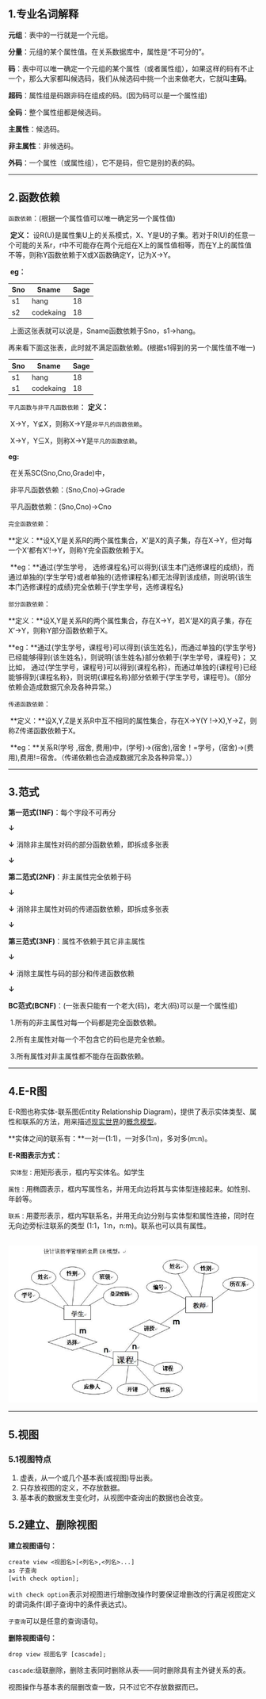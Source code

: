 ## 1.专业名词解释

**元组**：表中的一行就是一个元组。

**分量**：元组的某个属性值。在关系数据库中，属性是“不可分的”。

**码**：表中可以唯一确定一个元组的某个属性（或者属性组），如果这样的码有不止一个，那么大家都叫候选码，我们从候选码中挑一个出来做老大，它就叫**主码**。

**超码**：属性组是码跟非码在组成的码。(因为码可以是一个属性组)

**全码**：整个属性组都是候选码。

**主属性**：候选码。

**非主属性**：非候选码。

**外码**：一个属性（或属性组），它不是码，但它是别的表的码。

***

## 2.函数依赖

`函数依赖`：(根据一个属性值可以唯一确定另一个属性值)

​	**定义：** 设R(U)是属性集U上的关系模式，X、Y是U的子集。若对于R(U)的任意一个可能的关系r，r中不可能存在两个元组在X上的属性值相等，而在Y上的属性值不等，则称Y函数依赖于X或X函数确定Y，记为X→Y。

​	**eg：**

| Sno  | Sname     | Sage |
| ---- | --------- | ---- |
| s1   | hang      | 18   |
| s2   | codekaing | 18   |

​	上面这张表就可以说是，Sname函数依赖于Sno，s1→hang。

​	再来看下面这张表，此时就不满足函数依赖。(根据s1得到的另一个属性值不唯一)

| Sno  | Sname     | Sage |
| ---- | --------- | ---- |
| s1   | hang      | 18   |
| s1   | codekaing | 18   |

`平凡函数与非平凡函数依赖`：
**定义：**

​	X→Y，Y⊈X，则称X→Y是`非平凡的函数依赖`。

​	X→Y，Y⊆X，则称X→Y是`平凡的函数依赖`。

**eg:**

​	在关系SC(Sno,Cno,Grade)中，

​	非平凡函数依赖：(Sno,Cno)→Grade

​	平凡函数依赖：(Sno,Cno)→Cno

`完全函数依赖`：

​	**定义：**设X,Y是关系R的两个属性集合，X’是X的真子集，存在X→Y，但对每一个X’都有X’!→Y，则称Y完全函数依赖于X。

​	**eg：**通过{学生学号， 选修课程名}可以得到{该生本门选修课程的成绩}，而通过单独的{学生学号}或者单独的{选修课程名}都无法得到该成绩，则说明{该生本门选修课程的成绩}完全依赖于{学生学号，选修课程名}

`部分函数依赖`：

​	**定义：**设X,Y是关系R的两个属性集合，存在X→Y，若X’是X的真子集，存在X’→Y，则称Y部分函数依赖于X。

​	**eg：**通过{学生学号，课程号}可以得到{该生姓名}，而通过单独的{学生学号}已经能够得到{该生姓名}，则说明{该生姓名}部分依赖于{学生学号，课程号}； 又比如， 通过{学生学号，课程号}可以得到{课程名称}，而通过单独的{课程号}已经能够得到{课程名称}，则说明{课程名称}部分依赖于{学生学号，课程号}。（部分依赖会造成数据冗余及各种异常。）

`传递函数依赖`：

​	**定义：**设X,Y,Z是关系R中互不相同的属性集合，存在X→Y(Y !→X),Y→Z，则称Z传递函数依赖于X。

​	**eg：**关系R(学号 ,宿舍, 费用)中，(学号)->(宿舍),宿舍！=学号，(宿舍)->(费用),费用!=宿舍。（传递依赖也会造成数据冗余及各种异常。））

***

## 3.范式

**第一范式(1NF)**：每个字段不可再分

**↓**

**↓** 消除非主属性对码的部分函数依赖，即拆成多张表

**↓** 

**第二范式(2NF)**：非主属性完全依赖于码

**↓**

**↓** 消除非主属性对码的传递函数依赖，即拆成多张表

**↓** 

**第三范式(3NF)**：属性不依赖于其它非主属性

**↓**

**↓** 消除主属性与码的部分和传递函数依赖

**↓** 

**BC范式(BCNF)**：(一张表只能有一个老大(码)，老大(码)可以是一个属性组)

​	1.所有的非主属性对每一个码都是完全函数依赖。

​	2.所有主属性对每一个不包含它的码也是完全依赖。

​	3.所有属性对非主属性都不能存在函数依赖。



***

## 4.E-R图

E-R图也称实体-联系图(Entity Relationship Diagram)，提供了表示实体类型、属性和联系的方法，用来描述[现实世界](https://baike.baidu.com/item/现实世界/688877)的[概念模型](https://baike.baidu.com/item/概念模型/3187025)。

**实体之间的联系有：**一对一(1:1)，一对多(1:n)，多对多(m:n)。

**E-R图表示方式：**

​	`实体型：`用矩形表示，框内写实体名。如学生

​	`属性：`用椭圆表示，框内写属性名，并用无向边将其与实体型连接起来。如性别、年龄等。

​	`联系：`用菱形表示，框内写联系名，并用无向边分别与实体型和属性连接，同时在无向边旁标注联系的类型				(1:1，1:n，n:m)。联系也可以具有属性。

​	![img](数据库.assets/timg-1586614926204.jpg)

***

## 5.视图

### 5.1视图特点

1. 虚表，从一个或几个基本表(或视图)导出表。
2. 只存放视图的定义，不存放数据。
3. 基本表的数据发生变化时，从视图中查询出的数据也会改变。

## 5.2建立、删除视图

**建立视图语句：**

```
create view <视图名>[<列名>,<列名>...]
as 子查询
[with check option];
```

`with check option`表示对视图进行增删改操作时要保证增删改的行满足视图定义的谓词条件(即子查询中的条件表达式)。

`子查询`可以是任意的查询语句。

**删除视图语句：**

```
drop view 视图名字 [cascade];
```

`cascade`:级联删除，删除主表同时删除从表——同时删除具有主外键关系的表。

视图操作与基本表的层删改查一致，只不过它不存放数据而已。







